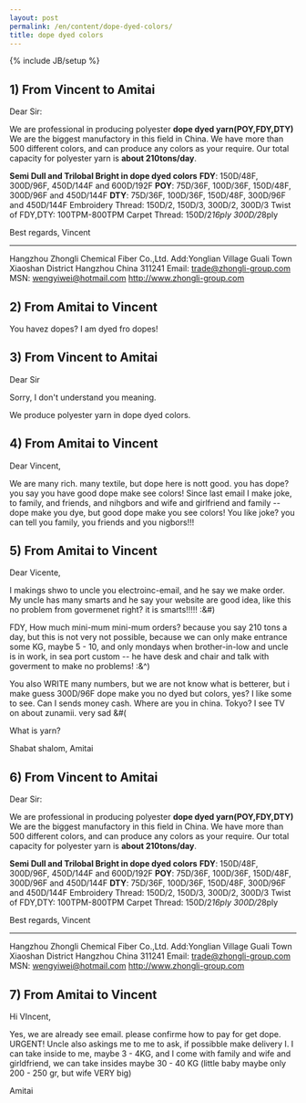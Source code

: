 ```yaml
---
layout: post
permalink: /en/content/dope-dyed-colors/
title: dope dyed colors
---
```

{% include JB/setup %}

<h2>1) From Vincent to Amitai</h2>
Dear Sir:

We are professional in producing polyester <strong>dope dyed yarn(POY,FDY,DTY)</strong>
We are the biggest manufactory in this field in China.
We have more than 500 different colors, and can produce any colors as your require.
Our total capacity for polyester yarn is <strong>about 210tons/day</strong>.

<strong>Semi Dull and Trilobal Bright in dope dyed colors</strong>
<strong>FDY</strong>:   150D/48F, 300D/96F, 450D/144F and 600D/192F
<strong>POY</strong>:    75D/36F, 100D/36F, 150D/48F, 300D/96F and 450D/144F
<strong>DTY</strong>:    75D/36F, 100D/36F, 150D/48F, 300D/96F and 450D/144F
Embroidery Thread: 150D/2, 150D/3, 300D/2, 300D/3
Twist of FDY,DTY: 100TPM-800TPM
Carpet Thread: 150D/2*16ply  300D/2*8ply

Best regards,
Vincent

-------------------------------------
Hangzhou Zhongli Chemical Fiber Co.,Ltd.
Add:Yonglian Village Guali Town Xiaoshan District Hangzhou China 311241
Email: trade@zhongli-group.com     MSN: wengyiwei@hotmail.com
http://www.zhongli-group.com

<h2>2) From Amitai to Vincent</h2>
You havez dopes? I am dyed fro dopes!

<h2>3) From Vincent to Amitai</h2>
Dear Sir

Sorry, I don't understand you meaning.

We produce polyester yarn in dope dyed colors.

<h2>4) From Amitai to Vincent</h2>
Dear Vincent,

We are many rich. many textile, but dope here is nott good. you has dope? you say you have good dope make see colors!
Since last email I make joke, to family, and friends, and  nihgbors and wife and girlfriend and family -- dope make you dye, but good dope make you see colors! You like joke? you can tell you family, you friends and you nigbors!!!

<h2>5) From Amitai to Vincent</h2>
Dear Vicente,

I makings shwo to uncle you electroinc-email, and he say we make order. My uncle has many smarts and he say your website are good idea, like this no problem from govermenet right? it is smarts!!!!! :&#)

FDY, How much mini-mum mini-mum orders? because you say 210 tons a day, but this is not very not possible, because we can only make entrance some KG, maybe 5 - 10, and only mondays when brother-in-low and uncle is in work, in sea port custom -- he have desk and chair and talk with goverment to make no problems! :&^)

You also WRITE many numbers, but we are not know what is betterer, but i make guess 300D/96F dope make you no dyed but colors, yes? I like some to see. Can I sends money cash. Where are you in china. Tokyo? I see TV on about zunamii. very sad &#(

What is yarn?

Shabat shalom,
Amitai

<h2>6) From Vincent to Amitai</h2>
Dear Sir:

We are professional in producing polyester <strong>dope dyed yarn(POY,FDY,DTY)</strong>
We are the biggest manufactory in this field in China.
We have more than 500 different colors, and can produce any colors as your require.
Our total capacity for polyester yarn is <strong>about 210tons/day</strong>.

<strong>Semi Dull and Trilobal Bright in dope dyed colors</strong>
<strong>FDY</strong>:   150D/48F, 300D/96F, 450D/144F and 600D/192F
<strong>POY</strong>:    75D/36F, 100D/36F, 150D/48F, 300D/96F and 450D/144F
<strong>DTY</strong>:    75D/36F, 100D/36F, 150D/48F, 300D/96F and 450D/144F
Embroidery Thread: 150D/2, 150D/3, 300D/2, 300D/3
Twist of FDY,DTY: 100TPM-800TPM
Carpet Thread: 150D/2*16ply  300D/2*8ply

Best regards,
Vincent

-------------------------------------
Hangzhou Zhongli Chemical Fiber Co.,Ltd.
Add:Yonglian Village Guali Town Xiaoshan District Hangzhou China 311241
Email: trade@zhongli-group.com     MSN: wengyiwei@hotmail.com
http://www.zhongli-group.com

<h2>7) From Amitai to Vincent</h2>
Hi VIncent,

Yes, we are already see email. please confirme how to pay for get dope. URGENT! Uncle also askings me to me to ask, if possibble make delivery I. I can take inside to me, maybe 3 - 4KG, and I come with family and wife and girldfriend, we can take insides maybe 30 - 40 KG (little baby maybe only 200 - 250 gr, but wife VERY big)

Amitai
